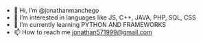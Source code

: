 - 👋 Hi, I’m @jonathanmanchego
- 👀 I’m interested in languages like JS, C++, JAVA, PHP, SQL, CSS
- 🌱 I’m currently learning PYTHON AND FRAMEWORKS
- 📫 How to reach me jonathan571999@gmail.com

<!---
jonathanmanchego/jonathanmanchego is a ✨ special ✨ repository because its `README.md` (this file) appears on your GitHub profile.
You can click the Preview link to take a look at your changes.
--->
